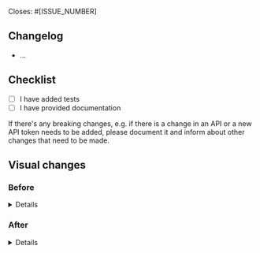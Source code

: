 Closes: #[ISSUE_NUMBER]

<!-- If the Pull Request is not ready to be merged, please use a draft pull request -->

## Changelog

- ...

## Checklist

- [ ] I have added tests
- [ ] I have provided documentation

If there's any breaking changes, e.g. if there is a change in an API or a new
API token needs to be added, please document it and inform about other changes
that need to be made.

<!-- Remove from here and below there are no visual changes -->

## Visual changes

### Before

<details>
<!-- Paste "Before" image here -->
</details>

### After

<details>
<!-- Paste "After" image here -->
</details>

